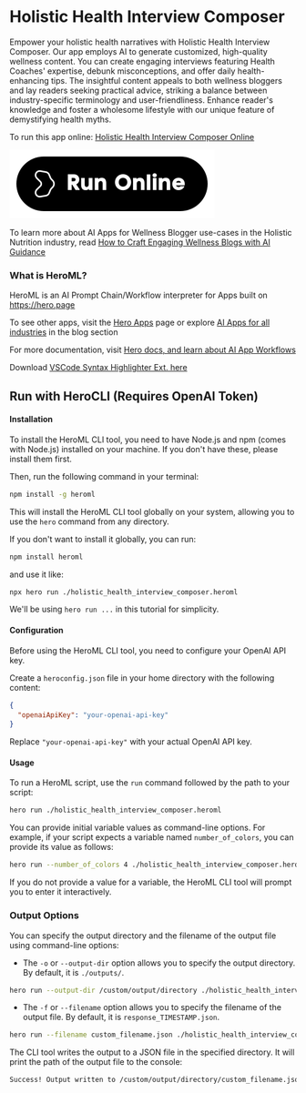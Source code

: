 # Holistic Health Interview Composer

Empower your holistic health narratives with Holistic Health Interview Composer. Our app employs AI to generate customized, high-quality wellness content. You can create engaging interviews featuring Health Coaches' expertise, debunk misconceptions, and offer daily health-enhancing tips. The insightful content appeals to both wellness bloggers and lay readers seeking practical advice, striking a balance between industry-specific terminology and user-friendliness. Enhance reader's knowledge and foster a wholesome lifestyle with our unique feature of demystifying health myths.

To run this app online: [Holistic Health Interview Composer Online](https://hero.page/app/holistic-health-interview-composer-empowering-wellness-narratives-simplified/0ZfyRJZvx0mRHrGQV2Qw)

[![Run Holistic Health Interview Composer Online](/assets/run.svg)](https://hero.page/app/holistic-health-interview-composer-empowering-wellness-narratives-simplified/0ZfyRJZvx0mRHrGQV2Qw)

To learn more about AI Apps for Wellness Blogger use-cases in the Holistic Nutrition industry, read [How to Craft Engaging Wellness Blogs with AI Guidance](https://hero.page/blog/ai/holistic-nutrition/how-to-craft-engaging-wellness-blogs-with-ai-guidance/170981)

### What is HeroML?
HeroML is an AI Prompt Chain/Workflow interpreter for Apps built on https://hero.page 

To see other apps, visit the [Hero Apps](https://hero.page/apps) page or explore [AI Apps for all industries](https://hero.page/blog) in the blog section

For more documentation, visit [Hero docs, and learn about AI App Workflows](https://hero.page/tutorials/introduction-to-heroml)

Download [VSCode Syntax Highlighter Ext. here](https://marketplace.visualstudio.com/items?itemName=hero-page.heroml)

## Run with HeroCLI (Requires OpenAI Token)

#### Installation

To install the HeroML CLI tool, you need to have Node.js and npm (comes with Node.js) installed on your machine. If you don't have these, please install them first. 

Then, run the following command in your terminal:

```bash
npm install -g heroml
```

This will install the HeroML CLI tool globally on your system, allowing you to use the `hero` command from any directory.

If you don't want to install it globally, you can run:

```bash
npm install heroml
```

and use it like:

```bash
npx hero run ./holistic_health_interview_composer.heroml
```

We'll be using `hero run ...` in this tutorial for simplicity.

#### Configuration

Before using the HeroML CLI tool, you need to configure your OpenAI API key. 

Create a `heroconfig.json` file in your home directory with the following content:

```json
{
  "openaiApiKey": "your-openai-api-key"
}
```

Replace `"your-openai-api-key"` with your actual OpenAI API key.

#### Usage

To run a HeroML script, use the `run` command followed by the path to your script:

```bash
hero run ./holistic_health_interview_composer.heroml
```

You can provide initial variable values as command-line options. For example, if your script expects a variable named `number_of_colors`, you can provide its value as follows:

```bash
hero run --number_of_colors 4 ./holistic_health_interview_composer.heroml
```

If you do not provide a value for a variable, the HeroML CLI tool will prompt you to enter it interactively.

### Output Options

You can specify the output directory and the filename of the output file using command-line options:

- The `-o` or `--output-dir` option allows you to specify the output directory. By default, it is `./outputs/`.

```bash
hero run --output-dir /custom/output/directory ./holistic_health_interview_composer.heroml
```

- The `-f` or `--filename` option allows you to specify the filename of the output file. By default, it is `response_TIMESTAMP.json`.

```bash
hero run --filename custom_filename.json ./holistic_health_interview_composer.heroml
```

The CLI tool writes the output to a JSON file in the specified directory. It will print the path of the output file to the console:

```bash
Success! Output written to /custom/output/directory/custom_filename.json
```

